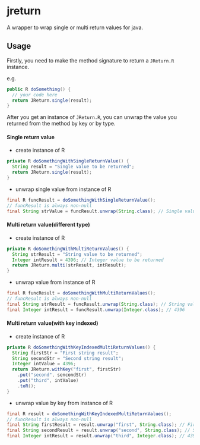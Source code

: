 # jreturn
A wrapper to wrap single or multi return values for java.

## Usage

Firstly, you need to make the method signature to return a `JReturn.R` instance.

e.g.

```java
public R doSomething() {
  // your code here
  return JReturn.single(result);
}
```

After you get an instance of `JReturn.R`, you can unwrap the value you returned from the method by key or by type.

#### Single return value

- create instance of R

```java
private R doSomethingWithSingleReturnValue() {
  String result = "Single value to be returned";
  return JReturn.single(result);
}
```

- unwrap single value from instance of R

```java
final R funcResult = doSomethingWithSingleReturnValue();
// funcResult is always non-null
final String strValue = funcResult.unwrap(String.class); // Single value to be returned
```

#### Multi return value(different type)

- create instance of R

```java
private R doSomethingWithMultiReturnValues() {
  String strResult = "String value to be returned";
  Integer intResult = 4396; // Integer value to be returned
  return JReturn.multi(strResult, intResult);
}
```

- unwrap value from instance of R

```java
final R funcResult = doSomethingWithMultiReturnValues();
// funcResult is always non-null
final String strResult = funcResult.unwrap(String.class); // String value to be returned
final Integer intResult = funcResult.unwrap(Integer.class); // 4396
```

#### Multi return value(with key indexed)

- create instance of R

```java
private R doSomethingWithKeyIndexedMultiReturnValues() {
  String firstStr = "First string result";
  String secondStr = "Second string result";
  Integer intValue = 4396;
  return JReturn.withKey("first", firstStr)
    .put("second", sencondStr)
    .put("third", intValue)
    .toR();
}
```

- unwrap value by key from instance of R

```java
final R result = doSomethingWithKeyIndexedMultiReturnValues();
// funcResult is always non-null
final String firstResult = result.unwrap("first", String.class); // First string result
final String secondResult = result.unwrap("second", String.class); // Second string result
final Integer intResult = result.unwrap("third", Integer.class); // 4396
```